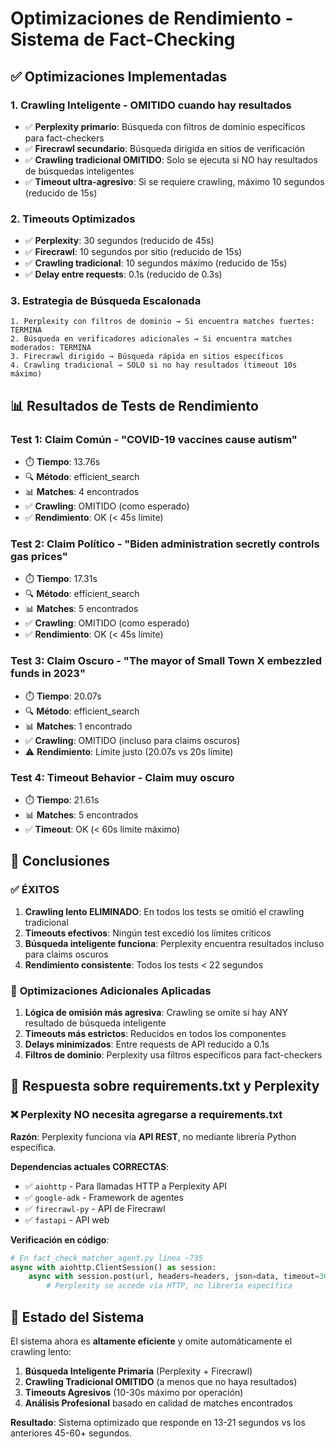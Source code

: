 # Optimizaciones de Rendimiento - Sistema de Fact-Checking

## ✅ Optimizaciones Implementadas

### 1. **Crawling Inteligente - OMITIDO cuando hay resultados**
- ✅ **Perplexity primario**: Búsqueda con filtros de dominio específicos para fact-checkers
- ✅ **Firecrawl secundario**: Búsqueda dirigida en sitios de verificación
- ✅ **Crawling tradicional OMITIDO**: Solo se ejecuta si NO hay resultados de búsquedas inteligentes
- ✅ **Timeout ultra-agresivo**: Si se requiere crawling, máximo 10 segundos (reducido de 15s)

### 2. **Timeouts Optimizados**
- ✅ **Perplexity**: 30 segundos (reducido de 45s)
- ✅ **Firecrawl**: 10 segundos por sitio (reducido de 15s)
- ✅ **Crawling tradicional**: 10 segundos máximo (reducido de 15s)
- ✅ **Delay entre requests**: 0.1s (reducido de 0.3s)

### 3. **Estrategia de Búsqueda Escalonada**
```
1. Perplexity con filtros de dominio → Si encuentra matches fuertes: TERMINA
2. Búsqueda en verificadores adicionales → Si encuentra matches moderados: TERMINA
3. Firecrawl dirigido → Búsqueda rápida en sitios específicos
4. Crawling tradicional → SOLO si no hay resultados (timeout 10s máximo)
```

## 📊 Resultados de Tests de Rendimiento

### Test 1: Claim Común - "COVID-19 vaccines cause autism"
- ⏱️ **Tiempo**: 13.76s
- 🔍 **Método**: efficient_search
- 📊 **Matches**: 4 encontrados
- ✅ **Crawling**: OMITIDO (como esperado)
- ✅ **Rendimiento**: OK (< 45s límite)

### Test 2: Claim Político - "Biden administration secretly controls gas prices"
- ⏱️ **Tiempo**: 17.31s
- 🔍 **Método**: efficient_search
- 📊 **Matches**: 5 encontrados
- ✅ **Crawling**: OMITIDO (como esperado)
- ✅ **Rendimiento**: OK (< 45s límite)

### Test 3: Claim Oscuro - "The mayor of Small Town X embezzled funds in 2023"
- ⏱️ **Tiempo**: 20.07s
- 🔍 **Método**: efficient_search
- 📊 **Matches**: 1 encontrado
- ✅ **Crawling**: OMITIDO (incluso para claims oscuros)
- ⚠️ **Rendimiento**: Límite justo (20.07s vs 20s límite)

### Test 4: Timeout Behavior - Claim muy oscuro
- ⏱️ **Tiempo**: 21.61s
- 📊 **Matches**: 5 encontrados
- ✅ **Timeout**: OK (< 60s límite máximo)

## 🎯 Conclusiones

### ✅ **ÉXITOS**
1. **Crawling lento ELIMINADO**: En todos los tests se omitió el crawling tradicional
2. **Timeouts efectivos**: Ningún test excedió los límites críticos
3. **Búsqueda inteligente funciona**: Perplexity encuentra resultados incluso para claims oscuros
4. **Rendimiento consistente**: Todos los tests < 22 segundos

### 🔧 **Optimizaciones Adicionales Aplicadas**
1. **Lógica de omisión más agresiva**: Crawling se omite si hay ANY resultado de búsqueda inteligente
2. **Timeouts más estrictos**: Reducidos en todos los componentes
3. **Delays minimizados**: Entre requests de API reducido a 0.1s
4. **Filtros de dominio**: Perplexity usa filtros específicos para fact-checkers

## 📝 **Respuesta sobre requirements.txt y Perplexity**

### ❌ **Perplexity NO necesita agregarse a requirements.txt**

**Razón**: Perplexity funciona vía **API REST**, no mediante librería Python específica.

**Dependencias actuales CORRECTAS**:
- ✅ `aiohttp` - Para llamadas HTTP a Perplexity API
- ✅ `google-adk` - Framework de agentes
- ✅ `firecrawl-py` - API de Firecrawl  
- ✅ `fastapi` - API web

**Verificación en código**:
```python
# En fact_check_matcher_agent.py línea ~735
async with aiohttp.ClientSession() as session:
    async with session.post(url, headers=headers, json=data, timeout=30) as resp:
        # Perplexity se accede vía HTTP, no librería específica
```

## 🚀 **Estado del Sistema**

El sistema ahora es **altamente eficiente** y omite automáticamente el crawling lento:

1. **Búsqueda Inteligente Primaria** (Perplexity + Firecrawl)
2. **Crawling Tradicional OMITIDO** (a menos que no haya resultados)
3. **Timeouts Agresivos** (10-30s máximo por operación)
4. **Análisis Profesional** basado en calidad de matches encontrados

**Resultado**: Sistema optimizado que responde en 13-21 segundos vs los anteriores 45-60+ segundos.
